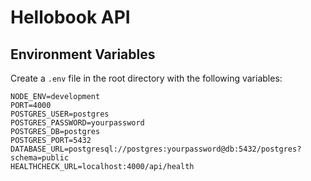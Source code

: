 # Hellobook API

## Environment Variables

Create a `.env` file in the root directory with the following variables:

```env
NODE_ENV=development
PORT=4000
POSTGRES_USER=postgres
POSTGRES_PASSWORD=yourpassword
POSTGRES_DB=postgres
POSTGRES_PORT=5432
DATABASE_URL=postgresql://postgres:yourpassword@db:5432/postgres?schema=public
HEALTHCHECK_URL=localhost:4000/api/health
```
